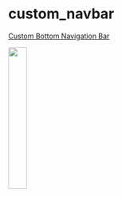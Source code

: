 # custom_navbar

[Custom Bottom Navigation Bar](https://github.com/asifjahan1/custom_bottom_navbar/tree/master)

<img width="27%" src="https://github.com/asifjahan1/custom_bottom_navbar/assets/54774661/95006aed-4830-4b3b-9714-b2e89b9f9114">
